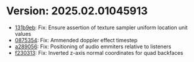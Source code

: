 # Version: 2025.02.01045913

* [131b9eb](https://github.com/ford-jones/lazarus/commit/131b9ebaca5105b984b0535da23a6cf2644500b1): Fix: Ensure assertion of texture sampler uniform location unit values
* [0875354](https://github.com/ford-jones/lazarus/commit/0875354f2a4c69bc17093417b7255a6c89b566f4): Fix: Ammended doppler effect timestep
* [a289056](https://github.com/ford-jones/lazarus/commit/a2890567a8c0f9f207662a00ba7ab94790bf2675): Fix: Positioning of audio emmiters relative to listeners
* [f230313](https://github.com/ford-jones/lazarus/commit/f230313f50bff5112357d9f854372c1a279806cb): Fix: Inverted z-axis normal coordinates for quad backfaces
